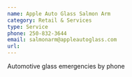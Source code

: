 ```yaml
---
name: Apple Auto Glass Salmon Arm
category: Retail & Services
type: Service
phone: 250-832-3644
email: salmonarm@appleautoglass.com
url: 
---
```


Automotive glass emergencies by phone